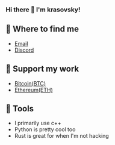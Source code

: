 ### Hi there 👋 I'm krasovsky!

## 📑 Where to find me
- [Email](my873rg98jg@gmail.com)
- [Discord](korne3v)
## 🥰 Support my work
- [Bitcoin(BTC)](bc1q67nvv7ggccwsyxm8xtgw23zm8a5qewwjsnt5en)
- [Ethereum(ETH)](0x0A3e1Fb55CA8D727ADd4bf3D6E40ed5B57d07eeb)
## 🤖 Tools
- I primarily use c++
- Python is pretty cool too
- Rust is great for when I'm not hacking

<!--
**kkrasovskyy/krasovsky** is a ✨ _special_ ✨ repository because its `README.md` (this file) appears on your GitHub profile.

Here are some ideas to get you started:

- 🔭 I’m currently working on ...
- 🌱 I’m currently learning ...
- 👯 I’m looking to collaborate on ...
- 🤔 I’m looking for help with ...
- 💬 Ask me about ...
- 📫 How to reach me: ...
- 😄 Pronouns: ...
- ⚡ Fun fact: ...
-->

